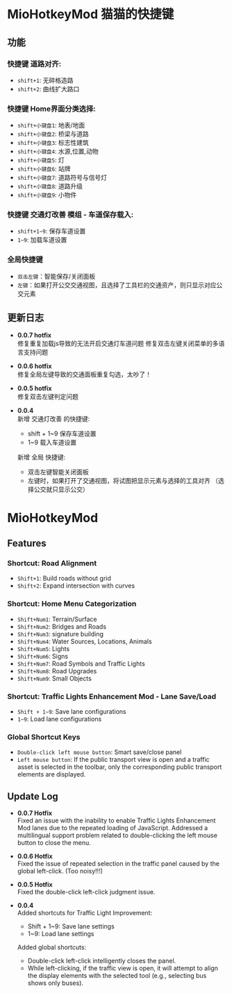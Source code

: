 # MioHotkeyMod 猫猫的快捷键

## 功能
### 快捷键 道路对齐:​  
* `shift+1`: 无碎格造路  
* `shift+2`: 曲线扩大路口  

### 快捷键 Home界面分类选择:​  
* `shift+小键盘1`: 地表/地面  
* `shift+小键盘2`: 桥梁与道路  
* `shift+小键盘3`: 标志性建筑
* `shift+小键盘4`: 水源,位置,动物  
* `shift+小键盘5`: 灯  
* `shift+小键盘6`: 站牌  
* `shift+小键盘7`: 道路符号与信号灯  
* `shift+小键盘8`: 道路升级  
* `shift+小键盘9`: 小物件  
  
### 快捷键 交通灯改善 模组 - 车道保存载入:
* `shift+1~9`: 保存车道设置
* `1~9`: 加载车道设置  
  
### 全局快捷键
* `双击左键`：智能保存/关闭面板
* `左键`：如果打开公交交通视图，且选择了工具栏的交通资产，则只显示对应公交元素

## 更新日志
* **0.0.7 hotfix**  
  修复重复加载js导致的无法开启交通灯车道问题
  修复双击左键关闭菜单的多语言支持问题

* **0.0.6 hotfix**  
  修复全局左键导致的交通面板重复勾选，太吵了！

* **0.0.5 hotfix**  
  修复双击左键判定问题

* **0.0.4**  
  新增 交通灯改善 的快捷键:
  - shift + 1~9 保存车道设置
  - 1~9 载入车道设置

  新增 全局 快捷键:
  - 双击左键智能关闭面板
  - 左键时，如果打开了交通视图，将试图把显示元素与选择的工具对齐 （选择公交就只显示公交）  

# MioHotkeyMod
## Features
### Shortcut: Road Alignment  
* `Shift+1`: Build roads without grid
* `Shift+2`: Expand intersection with curves  
### Shortcut: Home Menu Categorization  
* `Shift+Num1`: Terrain/Surface
* `Shift+Num2`: Bridges and Roads
* `Shift+Num3`: signature building
* `Shift+Num4`: Water Sources, Locations, Animals
* `Shift+Num5`: Lights
* `Shift+Num6`: Signs
* `Shift+Num7`: Road Symbols and Traffic Lights
* `Shift+Num8`: Road Upgrades
* `Shift+Num9`: Small Objects  

### Shortcut: Traffic Lights Enhancement Mod - Lane Save/Load
* `Shift + 1~9`: Save lane configurations
* `1~9`: Load lane configurations

### Global Shortcut Keys
* `Double-click left mouse button`: Smart save/close panel
* `Left mouse button`: If the public transport view is open and a traffic asset is selected in the toolbar, only the corresponding public transport elements are displayed.

## Update Log
* **0.0.7 Hotfix**  
  Fixed an issue with the inability to enable Traffic Lights Enhancement Mod lanes due to the repeated loading of JavaScript.
  Addressed a multilingual support problem related to double-clicking the left mouse button to close the menu.

* **0.0.6 Hotfix**  
  Fixed the issue of repeated selection in the traffic panel caused by the global left-click. (Too noisy!!!)

* **0.0.5 Hotfix**  
  Fixed the double-click left-click judgment issue.

* **0.0.4**  
  Added shortcuts for Traffic Light Improvement:
  - Shift + 1~9: Save lane settings
  - 1~9: Load lane settings

  Added global shortcuts:
  - Double-click left-click intelligently closes the panel.
  - While left-clicking, if the traffic view is open, it will attempt to align the display elements with the selected tool (e.g., selecting bus shows only buses).
